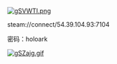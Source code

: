 [![gSVWTI.png](https://z3.ax1x.com/2021/04/26/gSVWTI.png)](https://imgtu.com/i/gSVWTI)

steam://connect/54.39.104.93:7104

密码：holoark

[![gSZajg.gif](https://z3.ax1x.com/2021/04/26/gSZajg.gif)](https://imgtu.com/i/gSZajg)